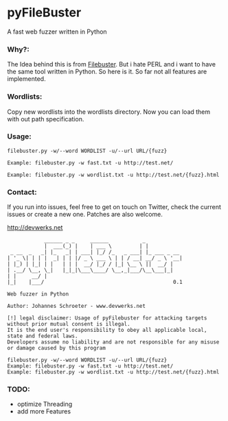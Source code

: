 # pyFileBuster
A fast web fuzzer written in Python

### Why?:
The Idea behind this is from [Filebuster](https://github.com/henshin/filebuster). But i hate PERL and i want to have the
same tool written in Python. So here is it. So far not all features are implemented.

### Wordlists:
Copy new wordlists into the wordlists directory. Now you can load them with out path specification.

### Usage:
```
filebuster.py -w/--word WORDLIST -u/--url URL/{fuzz}

Example: filebuster.py -w fast.txt -u http://test.net/

Example: filebuster.py -w wordlist.txt -u http://test.net/{fuzz}.html
```

### Contact:
If you run into issues, feel free to get on touch on Twitter, check the current issues or create a new one. Patches are also welcome.

http://devwerks.net 

```
            ______ _ _     ______           _
            |  ___(_) |    | ___ \         | |
 _ __  _   _| |_   _| | ___| |_/ /_   _ ___| |_ ___ _ __
| '_ \| | | |  _| | | |/ _ \ ___ \ | | / __| __/ _ \ '__|
| |_) | |_| | |   | | |  __/ |_/ / |_| \__ \ ||  __/ |
| .__/ \__, \_|   |_|_|\___\____/ \__,_|___/\__\___|_|
| |     __/ |
|_|    |___/                                          0.1

Web fuzzer in Python

Author: Johannes Schroeter - www.devwerks.net

[!] legal disclaimer: Usage of pyFilebuster for attacking targets without prior mutual consent is illegal.
It is the end user's responsibility to obey all applicable local, state and federal laws.
Developers assume no liability and are not responsible for any misuse or damage caused by this program

filebuster.py -w/--word WORDLIST -u/--url URL/{fuzz}
Example: filebuster.py -w fast.txt -u http://test.net/
Example: filebuster.py -w wordlist.txt -u http://test.net/{fuzz}.html
```

### TODO:
- optimize Threading
- add more Features
